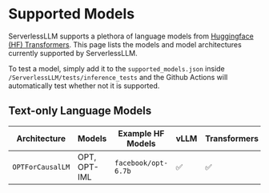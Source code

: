 # Supported Models

ServerlessLLM supports a plethora of language models from [Huggingface (HF) Transformers](https://huggingface.co/models). This page lists the models and model architectures currently supported by ServerlessLLM.

To test a model, simply add it to the `supported_models.json` inside `/ServerlessLLM/tests/inference_tests` and the Github Actions will automatically test whether not it is supported.

## Text-only Language Models 

Architecture      |Models        |Example HF Models   |vLLM |Transformers |ONNX |TensorRT
------------------|--------------|--------------------|-----|-------------|-----|--------
`OPTForCausalLM`  |OPT, OPT-IML  |`facebook/opt-6.7b` |✅   |✅           |     |


